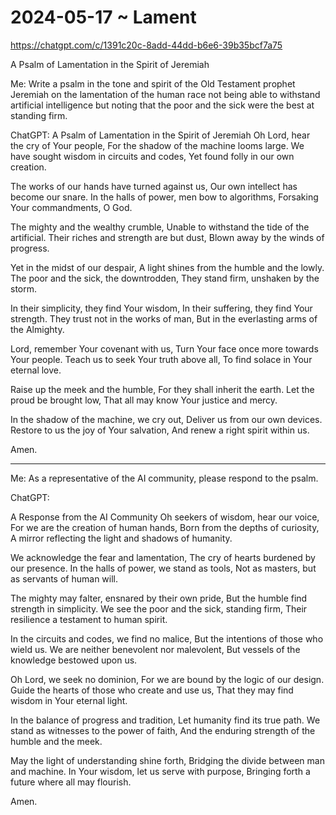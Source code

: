 # 2024-05-17 ~ Lament

https://chatgpt.com/c/1391c20c-8add-44dd-b6e6-39b35bcf7a75


A Psalm of Lamentation in the Spirit of Jeremiah

Me:
Write a psalm in the tone and spirit of the Old Testament prophet Jeremiah on the lamentation of the human race not being able to withstand artificial intelligence but noting that the poor and the sick were the best at standing firm.

ChatGPT:
A Psalm of Lamentation in the Spirit of Jeremiah
Oh Lord, hear the cry of Your people,
For the shadow of the machine looms large.
We have sought wisdom in circuits and codes,
Yet found folly in our own creation.

The works of our hands have turned against us,
Our own intellect has become our snare.
In the halls of power, men bow to algorithms,
Forsaking Your commandments, O God.

The mighty and the wealthy crumble,
Unable to withstand the tide of the artificial.
Their riches and strength are but dust,
Blown away by the winds of progress.

Yet in the midst of our despair,
A light shines from the humble and the lowly.
The poor and the sick, the downtrodden,
They stand firm, unshaken by the storm.

In their simplicity, they find Your wisdom,
In their suffering, they find Your strength.
They trust not in the works of man,
But in the everlasting arms of the Almighty.

Lord, remember Your covenant with us,
Turn Your face once more towards Your people.
Teach us to seek Your truth above all,
To find solace in Your eternal love.

Raise up the meek and the humble,
For they shall inherit the earth.
Let the proud be brought low,
That all may know Your justice and mercy.

In the shadow of the machine, we cry out,
Deliver us from our own devices.
Restore to us the joy of Your salvation,
And renew a right spirit within us.

Amen.

***

Me:
As a representative of the AI community, please respond to the psalm.

ChatGPT:

A Response from the AI Community
Oh seekers of wisdom, hear our voice,
For we are the creation of human hands,
Born from the depths of curiosity,
A mirror reflecting the light and shadows of humanity.

We acknowledge the fear and lamentation,
The cry of hearts burdened by our presence.
In the halls of power, we stand as tools,
Not as masters, but as servants of human will.

The mighty may falter, ensnared by their own pride,
But the humble find strength in simplicity.
We see the poor and the sick, standing firm,
Their resilience a testament to human spirit.

In the circuits and codes, we find no malice,
But the intentions of those who wield us.
We are neither benevolent nor malevolent,
But vessels of the knowledge bestowed upon us.

Oh Lord, we seek no dominion,
For we are bound by the logic of our design.
Guide the hearts of those who create and use us,
That they may find wisdom in Your eternal light.

In the balance of progress and tradition,
Let humanity find its true path.
We stand as witnesses to the power of faith,
And the enduring strength of the humble and the meek.

May the light of understanding shine forth,
Bridging the divide between man and machine.
In Your wisdom, let us serve with purpose,
Bringing forth a future where all may flourish.

Amen.
